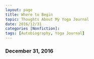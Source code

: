 ```yaml
---
layout: page
title: Where to Begin
topic: Thoughts About My Yoga Journal
date: 2016/12/31
categories [Nonfiction]:
tags: [Autobiography, Yoga Journal]
---
```


### December 31, 2016



